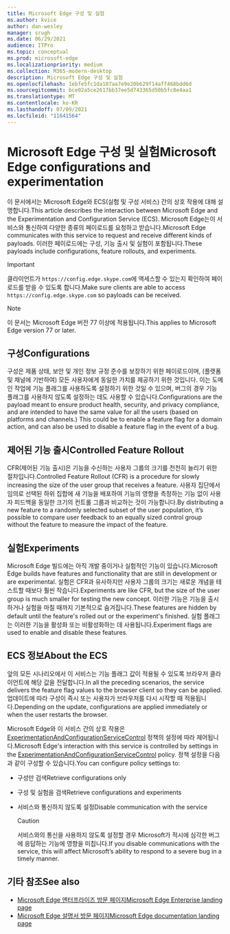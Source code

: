 ```yaml
---
title: Microsoft Edge 구성 및 실험
ms.author: kvice
author: dan-wesley
manager: srugh
ms.date: 06/29/2021
audience: ITPro
ms.topic: conceptual
ms.prod: microsoft-edge
ms.localizationpriority: medium
ms.collection: M365-modern-desktop
description: Microsoft Edge 구성 및 실험
ms.openlocfilehash: 1ebfe5fc1da107aa7e9e20b629f14aff468bdd6d
ms.sourcegitcommit: bce02a5ce2617bb37ee5d743365d50b5fc8e4aa1
ms.translationtype: MT
ms.contentlocale: ko-KR
ms.lasthandoff: 07/09/2021
ms.locfileid: "11641564"
---
```

# <a name="microsoft-edge-configurations-and-experimentation"></a><span data-ttu-id="24b25-103">Microsoft Edge 구성 및 실험</span><span class="sxs-lookup"><span data-stu-id="24b25-103">Microsoft Edge configurations and experimentation</span></span>

<span data-ttu-id="24b25-104">이 문서에서는 Microsoft Edge와 ECS(실험 및 구성 서비스) 간의 상호 작용에 대해 설명합니다.</span><span class="sxs-lookup"><span data-stu-id="24b25-104">This article describes the interaction between Microsoft Edge and the Experimentation and Configuration Service (ECS).</span></span> <span data-ttu-id="24b25-105">Microsoft Edge는이 서비스와 통신하여 다양한 종류의 페이로드를 요청하고 받습니다.</span><span class="sxs-lookup"><span data-stu-id="24b25-105">Microsoft Edge communicates with this service to request and receive different kinds of payloads.</span></span> <span data-ttu-id="24b25-106">이러한 페이로드에는 구성, 기능 출시 및 실험이 포함됩니다.</span><span class="sxs-lookup"><span data-stu-id="24b25-106">These payloads include configurations, feature rollouts, and experiments.</span></span>

> [!IMPORTANT]
> <span data-ttu-id="24b25-107">클라이언트가 `https://config.edge.skype.com`에 액세스할 수 있는지 확인하여 페이로드를 받을 수 있도록 합니다.</span><span class="sxs-lookup"><span data-stu-id="24b25-107">Make sure clients are able to access `https://config.edge.skype.com` so payloads can be received.</span></span>

> [!NOTE]
> <span data-ttu-id="24b25-108">이 문서는 Microsoft Edge 버전 77 이상에 적용됩니다.</span><span class="sxs-lookup"><span data-stu-id="24b25-108">This applies to Microsoft Edge version 77 or later.</span></span>

## <a name="configurations"></a><span data-ttu-id="24b25-109">구성</span><span class="sxs-lookup"><span data-stu-id="24b25-109">Configurations</span></span>

<span data-ttu-id="24b25-110">구성은 제품 상태, 보안 및 개인 정보 규정 준수를 보장하기 위한 페이로드이며, (플랫폼 및 채널에 기반하여) 모든 사용자에게 동일한 가치를 제공하기 위한 것입니다. 이는 도메인 작업에 기능 플래그를 사용하도록 설정하기 위한 것일 수 있으며, 버그의 경우 기능 플래그를 사용하지 않도록 설정하는 데도 사용할 수 있습니다.</span><span class="sxs-lookup"><span data-stu-id="24b25-110">Configurations are the payload meant to ensure product health, security, and privacy compliance, and are intended to have the same value for all the users (based on platforms and channels.) This could be to enable a feature flag for a domain action, and can also be used to disable a feature flag in the event of a bug.</span></span>

## <a name="controlled-feature-rollout"></a><span data-ttu-id="24b25-111">제어된 기능 출시</span><span class="sxs-lookup"><span data-stu-id="24b25-111">Controlled Feature Rollout</span></span>

<span data-ttu-id="24b25-112">CFR(제어된 기능 출시)은 기능을 수신하는 사용자 그룹의 크기를 천천히 늘리기 위한 절차입니다.</span><span class="sxs-lookup"><span data-stu-id="24b25-112">Controlled Feature Rollout (CFR) is a procedure for slowly increasing the size of the user group that receives a feature.</span></span> <span data-ttu-id="24b25-113">사용자 집단에서 임의로 선택된 하위 집합에 새 기능을 배포하여 기능의 영향을 측정하는 기능 없이 사용자 피드백을 동일한 크기의 컨트롤 그룹과 비교하는 것이 가능합니다.</span><span class="sxs-lookup"><span data-stu-id="24b25-113">By distributing a new feature to a randomly selected subset of the user population, it’s possible to compare user feedback to an equally sized control group without the feature to measure the impact of the feature.</span></span>

## <a name="experiments"></a><span data-ttu-id="24b25-114">실험</span><span class="sxs-lookup"><span data-stu-id="24b25-114">Experiments</span></span>

<span data-ttu-id="24b25-115">Microsoft Edge 빌드에는 아직 개발 중이거나 실험적인 기능이 있습니다.</span><span class="sxs-lookup"><span data-stu-id="24b25-115">Microsoft Edge builds have features and functionality that are still in development or are experimental.</span></span> <span data-ttu-id="24b25-116">실험은 CFR과 유사하지만 사용자 그룹의 크기는 새로운 개념을 테스트할 때보다 훨씬 작습니다.</span><span class="sxs-lookup"><span data-stu-id="24b25-116">Experiments are like CFR, but the size of the user group is much smaller for testing the new concept.</span></span> <span data-ttu-id="24b25-117">이러한 기능은 기능을 출시하거나 실험을 마칠 때까지 기본적으로 숨겨집니다.</span><span class="sxs-lookup"><span data-stu-id="24b25-117">These features are hidden by default until the feature's rolled out or the experiment's finished.</span></span> <span data-ttu-id="24b25-118">실험 플래그는 이러한 기능을 활성화 또는 비활성화하는 데 사용됩니다.</span><span class="sxs-lookup"><span data-stu-id="24b25-118">Experiment flags are used to enable and disable these features.</span></span>

## <a name="about-the-ecs"></a><span data-ttu-id="24b25-119">ECS 정보</span><span class="sxs-lookup"><span data-stu-id="24b25-119">About the ECS</span></span>

<span data-ttu-id="24b25-120">앞의 모든 시나리오에서 이 서비스는 기능 플래그 값이 적용될 수 있도록 브라우저 클라이언트에 해당 값을 전달합니다.</span><span class="sxs-lookup"><span data-stu-id="24b25-120">In all the preceding scenarios, the service delivers the feature flag values to the browser client so they can be applied.</span></span> <span data-ttu-id="24b25-121">업데이트에 따라 구성이 즉시 또는 사용자가 브라우저를 다시 시작할 때 적용됩니다.</span><span class="sxs-lookup"><span data-stu-id="24b25-121">Depending on the update, configurations are applied immediately or when the user restarts the browser.</span></span>

<span data-ttu-id="24b25-122">Microsoft Edge와 이 서비스 간의 상호 작용은 [ExperimentationAndConfigurationServiceControl](./microsoft-edge-policies.md#experimentationandconfigurationservicecontrol) 정책의 설정에 따라 제어됩니다.</span><span class="sxs-lookup"><span data-stu-id="24b25-122">Microsoft Edge's interaction with this service is controlled by settings in the [ExperimentationAndConfigurationServiceControl](./microsoft-edge-policies.md#experimentationandconfigurationservicecontrol) policy.</span></span> <span data-ttu-id="24b25-123">정책 설정을 다음과 같이 구성할 수 있습니다.</span><span class="sxs-lookup"><span data-stu-id="24b25-123">You can configure policy settings to:</span></span>

- <span data-ttu-id="24b25-124">구성만 검색</span><span class="sxs-lookup"><span data-stu-id="24b25-124">Retrieve configurations only</span></span>
- <span data-ttu-id="24b25-125">구성 및 실험을 검색</span><span class="sxs-lookup"><span data-stu-id="24b25-125">Retrieve configurations and experiments</span></span>
- <span data-ttu-id="24b25-126">서비스와 통신하지 않도록 설정</span><span class="sxs-lookup"><span data-stu-id="24b25-126">Disable communication with the service</span></span>

  > [!CAUTION]
  > <span data-ttu-id="24b25-127">서비스와의 통신을 사용하지 않도록 설정할 경우 Microsoft가 적시에 심각한 버그에 응답하는 기능에 영향을 미칩니다.</span><span class="sxs-lookup"><span data-stu-id="24b25-127">If you disable communications with the service, this will affect Microsoft’s ability to respond to a severe bug in a timely manner.</span></span>

## <a name="see-also"></a><span data-ttu-id="24b25-128">기타 참조</span><span class="sxs-lookup"><span data-stu-id="24b25-128">See also</span></span>

- [<span data-ttu-id="24b25-129">Microsoft Edge 엔터프라이즈 방문 페이지</span><span class="sxs-lookup"><span data-stu-id="24b25-129">Microsoft Edge Enterprise landing page</span></span>](https://www.microsoftedgeinsider.com/enterprise)
- [<span data-ttu-id="24b25-130">Microsoft Edge 설명서 방문 페이지</span><span class="sxs-lookup"><span data-stu-id="24b25-130">Microsoft Edge documentation landing page</span></span>](./index.yml)